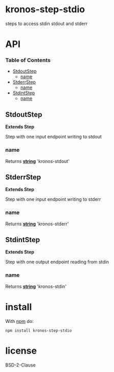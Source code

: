 
# kronos-step-stdio

steps to access stdin stdout and stderr

# API

<!-- Generated by documentation.js. Update this documentation by updating the source code. -->

### Table of Contents

-   [StdoutStep](#stdoutstep)
    -   [name](#name)
-   [StderrStep](#stderrstep)
    -   [name](#name-1)
-   [StdintStep](#stdintstep)
    -   [name](#name-2)

## StdoutStep

**Extends Step**

Step with one input endpoint writing to stdout

### name

Returns **[string](https://developer.mozilla.org/docs/Web/JavaScript/Reference/Global_Objects/String)** 'kronos-stdout'

## StderrStep

**Extends Step**

Step with one input endpoint writing to stderr

### name

Returns **[string](https://developer.mozilla.org/docs/Web/JavaScript/Reference/Global_Objects/String)** 'kronos-stderr'

## StdintStep

**Extends Step**

Step with one output endpoint reading from stdin

### name

Returns **[string](https://developer.mozilla.org/docs/Web/JavaScript/Reference/Global_Objects/String)** 'kronos-stdin'

# install

With [npm](http://npmjs.org) do:

```shell
npm install kronos-step-stdio
```

# license

BSD-2-Clause
